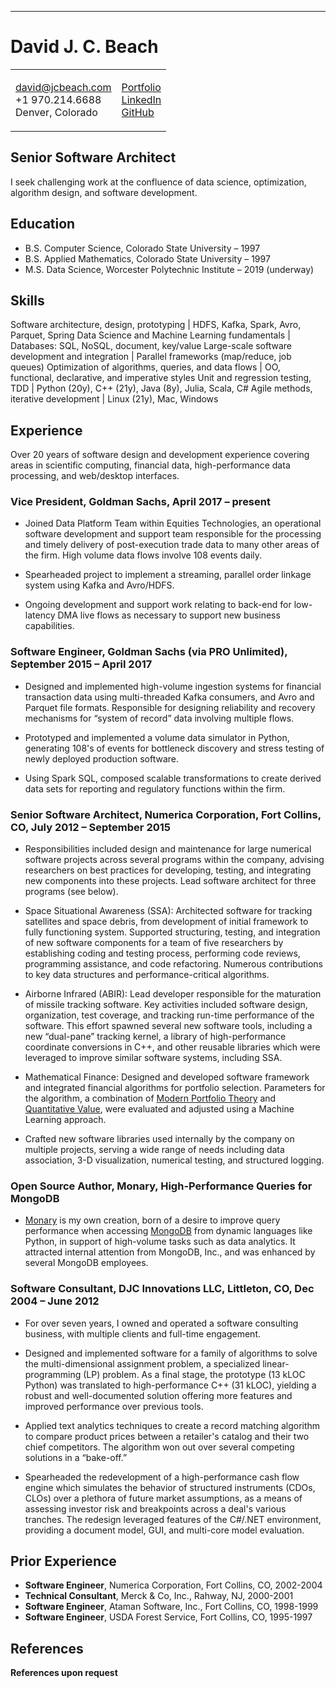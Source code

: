 ---
# David J. C. Beach

<table><tr><td>

[david@jcbeach.com](mailto:david@jcbeach.com)<br/>
+1 970.214.6688<br/>
Denver, Colorado

</td>
<td>

[Portfolio](https://dbeach24.github.io/Portfolio/)<br/>
[LinkedIn](https://www.linkedin.com/in/david-beach-7a9b50/)<br/>
[GitHub](https://github.com/dbeach24)

</td></tr></table>

## Senior Software Architect

I seek challenging work at the confluence of data science,
optimization, algorithm design, and software development.

## Education

* B.S. Computer Science, Colorado State University – 1997
* B.S. Applied Mathematics, Colorado State University – 1997
* M.S. Data Science, Worcester Polytechnic Institute – 2019 (underway)

## Skills

Software architecture, design, prototyping | HDFS, Kafka, Spark, Avro, Parquet, Spring
Data Science and Machine Learning fundamentals | Databases: SQL, NoSQL, document, key/value
Large-scale software development and integration | Parallel frameworks (map/reduce, job queues)
Optimization of algorithms, queries, and data flows | OO, functional, declarative, and imperative styles
Unit and regression testing, TDD | Python (20y), C++ (21y), Java (8y), Julia, Scala, C#
Agile methods, iterative development | Linux (21y), Mac, Windows

## Experience

Over 20 years of software design and development experience covering areas in
scientific computing, financial data, high-performance data processing,
and web/desktop interfaces.

### Vice President, Goldman Sachs, April 2017 – present

* Joined Data Platform Team within Equities Technologies, an operational software development
  and support team responsible for the processing and timely delivery of post-execution trade data
  to many other areas of the firm.  High volume data flows involve 108 events daily.

* Spearheaded project to implement a streaming, parallel order linkage system using Kafka and Avro/HDFS.

* Ongoing development and support work relating to back-end for low-latency DMA live flows as necessary
  to support new business capabilities.

### Software Engineer, Goldman Sachs (via PRO Unlimited), September 2015 – April 2017

* Designed and implemented high-volume ingestion systems for financial transaction data using
  multi-threaded Kafka consumers, and Avro and Parquet file formats.  Responsible for designing
  reliability and recovery mechanisms for “system of record” data involving multiple flows.

* Prototyped and implemented a volume data simulator in Python, generating 108's of events for
  bottleneck discovery and stress testing of newly deployed production software.

* Using Spark SQL, composed scalable transformations to create derived data sets for reporting
  and regulatory functions within the firm.

### Senior Software Architect, Numerica Corporation, Fort Collins, CO, July 2012 – September 2015

* Responsibilities included design and maintenance for large numerical software projects across
  several programs within the company, advising researchers on best practices for developing,
  testing, and integrating new components into these projects.  Lead software architect for
  three programs (see below).

* Space Situational Awareness (SSA): Architected software for tracking satellites and space debris,
  from development of initial framework to fully functioning system.  Supported structuring, testing,
  and integration of new software components for a team of five researchers by establishing coding
  and testing process, performing code reviews, programming assistance, and code refactoring.  Numerous
  contributions to key data structures and performance-critical algorithms.

* Airborne Infrared (ABIR): Lead developer responsible for the maturation of missile tracking software.
  Key activities included software design, organization, test coverage, and tracking run-time performance
  of the software.  This effort spawned several new software tools, including a new “dual-pane” tracking
  kernel, a library of high-performance coordinate conversions in C++, and other reusable libraries which
  were leveraged to improve similar software systems, including SSA.

* Mathematical Finance: Designed and developed software framework and integrated financial algorithms
  for portfolio selection.  Parameters for the algorithm, a combination of
  [Modern Portfolio Theory](https://en.wikipedia.org/wiki/Modern_portfolio_theory) and
  [Quantitative Value](https://www.amazon.com/Quantitative-Value-Web-Site-Practitioners/dp/1118328078),
  were evaluated and adjusted using a Machine Learning approach.

* Crafted new software libraries used internally by the company on multiple projects, serving a wide
  range of needs including data association, 3-D visualization, numerical testing, and structured logging.

### Open Source Author, Monary, High-Performance Queries for MongoDB

* [Monary](https://bitbucket.org/djcbeach/monary/wiki/Home) is my own creation, born of a desire to
  improve query performance when accessing [MongoDB](https://www.mongodb.com/) from dynamic languages
  like Python, in support of high-volume tasks such as data analytics.  It attracted internal attention
  from MongoDB, Inc., and was enhanced by several MongoDB employees.

### Software Consultant, DJC Innovations LLC, Littleton, CO, Dec 2004 – June 2012

* For over seven years, I owned and operated a software consulting business, with multiple clients
  and full-time engagement.

* Designed and implemented software for a family of algorithms to solve the multi-dimensional assignment
  problem, a specialized linear-programming (LP) problem.  As a final stage, the prototype (13 kLOC Python)
  was translated to high-performance C++ (31 kLOC), yielding a robust and well-documented solution offering
  more features and improved performance over previous tools.

* Applied text analytics techniques to create a record matching algorithm to compare product prices between
  a retailer's catalog and their two chief competitors.  The algorithm won out over several competing solutions
  in a “bake-off.”

* Spearheaded the redevelopment of a high-performance cash flow engine which simulates the behavior of
  structured instruments (CDOs, CLOs) over a plethora of future market assumptions, as a means of assessing
  investor risk and breakpoints across a deal's various tranches.  The redesign leveraged features of the
  C#/.NET environment, providing a document model, GUI, and multi-core model evaluation.

## Prior Experience

* **Software Engineer**, Numerica Corporation, Fort Collins, CO, 2002-2004
* **Technical Consultant**, Merck & Co, Inc., Rahway, NJ, 2000-2001
* **Software Engineer**, Ataman Software, Inc., Fort Collins, CO, 1998-1999
* **Software Engineer**, USDA Forest Service, Fort Collins, CO, 1995-1997

## References

**References upon request**
